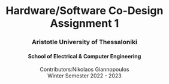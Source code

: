 <br />
<div align="center">
  <h1 align="center">Hardware/Software Co-Design Assignment 1</h1>
  <h3 align="center">Aristotle University of Thessaloniki</h3>
  <h4 align="center">School of Electrical & Computer Engineering</h4>
  <p align="center">
    Contributors:Nikolaos Giannopoulos
    <br />
    Winter Semester 2022 - 2023
    <br />
    <br />
  </p>
</div>
<br />
